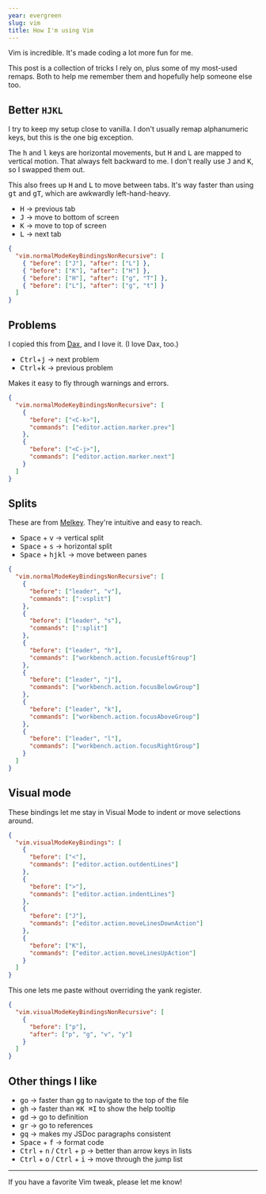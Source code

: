 ```yaml
---
year: evergreen
slug: vim
title: How I'm using Vim
---
```


Vim is incredible. It's made coding a lot more fun for me.

This post is a collection of tricks I rely on, plus some of my most-used remaps. Both to help me remember them and hopefully help someone else too.

## Better `HJKL`

I try to keep my setup close to vanilla. I don't usually remap alphanumeric keys, but this is the one big exception.

The <kbd>h</kbd> and <kbd>l</kbd> keys are horizontal movements, but <kbd>H</kbd> and <kbd>L</kbd> are mapped to vertical motion. That always felt backward to me. I don't really use <kbd>J</kbd> and <kbd>K</kbd>, so I swapped them out.

This also frees up <kbd>H</kbd> and <kbd>L</kbd> to move between tabs. It's way faster than using <kbd>gt</kbd> and <kbd>gT</kbd>, which are awkwardly left-hand-heavy.

- <kbd>H</kbd> → previous tab
- <kbd>J</kbd> → move to bottom of screen
- <kbd>K</kbd> → move to top of screen
- <kbd>L</kbd> → next tab

```json
{
  "vim.normalModeKeyBindingsNonRecursive": [
    { "before": ["J"], "after": ["L"] },
    { "before": ["K"], "after": ["H"] },
    { "before": ["H"], "after": ["g", "T"] },
    { "before": ["L"], "after": ["g", "t"] }
  ]
}
```

## Problems

I copied this from [Dax](https://github.com/thdxr), and I love it. (I love Dax, too.)

- <kbd>Ctrl</kbd>+<kbd>j</kbd> → next problem
- <kbd>Ctrl</kbd>+<kbd>k</kbd> → previous problem

Makes it easy to fly through warnings and errors.

```json
{
  "vim.normalModeKeyBindingsNonRecursive": [
    {
      "before": ["<C-k>"],
      "commands": ["editor.action.marker.prev"]
    },
    {
      "before": ["<C-j>"],
      "commands": ["editor.action.marker.next"]
    }
  ]
}
```

## Splits

These are from [Melkey](https://github.com/Melkeydev). They're intuitive and easy to reach.

- <kbd>Space</kbd> + <kbd>v</kbd> → vertical split
- <kbd>Space</kbd> + <kbd>s</kbd> → horizontal split
- <kbd>Space</kbd> + <kbd>hjkl</kbd> → move between panes

```json
{
  "vim.normalModeKeyBindingsNonRecursive": [
    {
      "before": ["leader", "v"],
      "commands": [":vsplit"]
    },
    {
      "before": ["leader", "s"],
      "commands": [":split"]
    },
    {
      "before": ["leader", "h"],
      "commands": ["workbench.action.focusLeftGroup"]
    },
    {
      "before": ["leader", "j"],
      "commands": ["workbench.action.focusBelowGroup"]
    },
    {
      "before": ["leader", "k"],
      "commands": ["workbench.action.focusAboveGroup"]
    },
    {
      "before": ["leader", "l"],
      "commands": ["workbench.action.focusRightGroup"]
    }
  ]
}
```

## Visual mode

These bindings let me stay in Visual Mode to indent or move selections around.

```json
{
  "vim.visualModeKeyBindings": [
    {
      "before": ["<"],
      "commands": ["editor.action.outdentLines"]
    },
    {
      "before": [">"],
      "commands": ["editor.action.indentLines"]
    },
    {
      "before": ["J"],
      "commands": ["editor.action.moveLinesDownAction"]
    },
    {
      "before": ["K"],
      "commands": ["editor.action.moveLinesUpAction"]
    }
  ]
}
```

This one lets me paste without overriding the yank register.

```json
{
  "vim.visualModeKeyBindingsNonRecursive": [
    {
      "before": ["p"],
      "after": ["p", "g", "v", "y"]
    }
  ]
}
```

## Other things I like

- <kbd>go</kbd> → faster than <kbd>gg</kbd> to navigate to the top of the file
- <kbd>gh</kbd> → faster than <kbd>⌘K ⌘I</kbd> to show the help tooltip
- <kbd>gd</kbd> → go to definition
- <kbd>gr</kbd> → go to references
- <kbd>gq</kbd> → makes my JSDoc paragraphs consistent
- <kbd>Space</kbd> + <kbd>f</kbd> → format code
- <kbd>Ctrl</kbd> + <kbd>n</kbd> / <kbd>Ctrl</kbd> + <kbd>p</kbd> → better than arrow keys in lists
- <kbd>Ctrl</kbd> + <kbd>o</kbd> / <kbd>Ctrl</kbd> + <kbd>i</kbd> → move through the jump list

---

If you have a favorite Vim tweak, please let me know!
